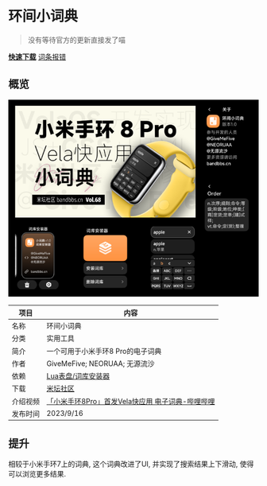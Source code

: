 # 环间小词典
>没有等待官方的更新直接发了喵
> 
[**快速下载**](https://www.bandbbs.cn/threads/8302/) [词条报错](https://gitee.com/pietechws/open-wear-wiki/issues/new)
## 概览
![](./images/engdict.png)

| 项目   | 内容                                                                           |
|------|------------------------------------------------------------------------------|
| 名称   | 环间小词典                                                                        |
| 分类   | 实用工具                                                                         |
| 简介   | 一个可用于小米手环8 Pro的电子词典                                                          |
| 作者   | GiveMeFive; NEORUAA; 无源流沙                                                    |
| 依赖   | [Lua表盘/词库安装器](../watchfaces/lua/dict_installer.md)                           |
| 下载   | [米坛社区](https://www.bandbbs.cn/threads/8302/)                                 |
| 介绍视频 | [「小米手环8Pro」首发Vela快应用 电子词典-哔哩哔哩](https://www.bilibili.com/video/BV1Qh4y1Y7Mv) |
| 发布时间 | 2023/9/16                                                                    |

## 提升

相较于小米手环7上的词典, 这个词典改进了UI, 并实现了搜索结果上下滑动, 使得可以浏览更多结果.